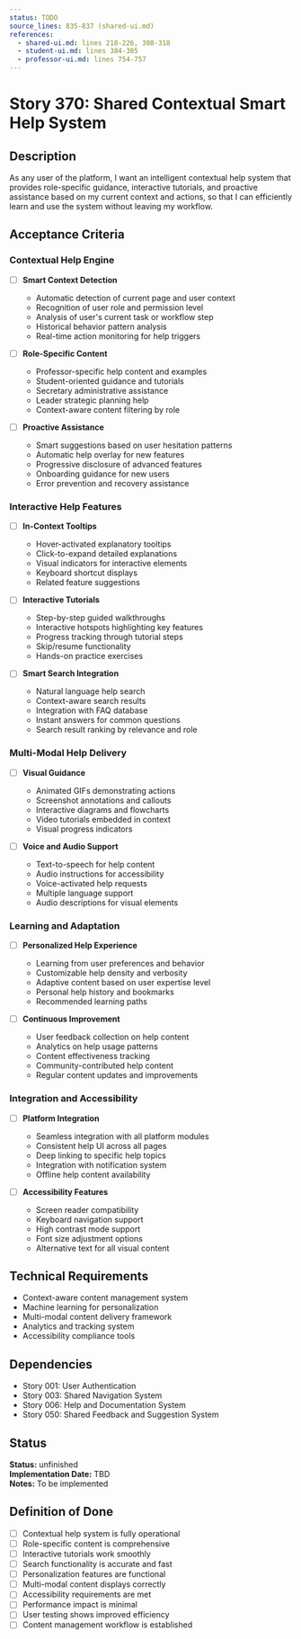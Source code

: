 ```yaml
---
status: TODO
source_lines: 835-837 (shared-ui.md)
references:
  - shared-ui.md: lines 218-226, 308-318
  - student-ui.md: lines 384-385
  - professor-ui.md: lines 754-757
---
```


# Story 370: Shared Contextual Smart Help System

## Description
As any user of the platform, I want an intelligent contextual help system that provides role-specific guidance, interactive tutorials, and proactive assistance based on my current context and actions, so that I can efficiently learn and use the system without leaving my workflow.

## Acceptance Criteria

### Contextual Help Engine
- [ ] **Smart Context Detection**
  - Automatic detection of current page and user context
  - Recognition of user role and permission level
  - Analysis of user's current task or workflow step
  - Historical behavior pattern analysis
  - Real-time action monitoring for help triggers

- [ ] **Role-Specific Content**
  - Professor-specific help content and examples
  - Student-oriented guidance and tutorials
  - Secretary administrative assistance
  - Leader strategic planning help
  - Context-aware content filtering by role

- [ ] **Proactive Assistance**
  - Smart suggestions based on user hesitation patterns
  - Automatic help overlay for new features
  - Progressive disclosure of advanced features
  - Onboarding guidance for new users
  - Error prevention and recovery assistance

### Interactive Help Features
- [ ] **In-Context Tooltips**
  - Hover-activated explanatory tooltips
  - Click-to-expand detailed explanations
  - Visual indicators for interactive elements
  - Keyboard shortcut displays
  - Related feature suggestions

- [ ] **Interactive Tutorials**
  - Step-by-step guided walkthroughs
  - Interactive hotspots highlighting key features
  - Progress tracking through tutorial steps
  - Skip/resume functionality
  - Hands-on practice exercises

- [ ] **Smart Search Integration**
  - Natural language help search
  - Context-aware search results
  - Integration with FAQ database
  - Instant answers for common questions
  - Search result ranking by relevance and role

### Multi-Modal Help Delivery
- [ ] **Visual Guidance**
  - Animated GIFs demonstrating actions
  - Screenshot annotations and callouts
  - Interactive diagrams and flowcharts
  - Video tutorials embedded in context
  - Visual progress indicators

- [ ] **Voice and Audio Support**
  - Text-to-speech for help content
  - Audio instructions for accessibility
  - Voice-activated help requests
  - Multiple language support
  - Audio descriptions for visual elements

### Learning and Adaptation
- [ ] **Personalized Help Experience**
  - Learning from user preferences and behavior
  - Customizable help density and verbosity
  - Adaptive content based on user expertise level
  - Personal help history and bookmarks
  - Recommended learning paths

- [ ] **Continuous Improvement**
  - User feedback collection on help content
  - Analytics on help usage patterns
  - Content effectiveness tracking
  - Community-contributed help content
  - Regular content updates and improvements

### Integration and Accessibility
- [ ] **Platform Integration**
  - Seamless integration with all platform modules
  - Consistent help UI across all pages
  - Deep linking to specific help topics
  - Integration with notification system
  - Offline help content availability

- [ ] **Accessibility Features**
  - Screen reader compatibility
  - Keyboard navigation support
  - High contrast mode support
  - Font size adjustment options
  - Alternative text for all visual content

## Technical Requirements
- Context-aware content management system
- Machine learning for personalization
- Multi-modal content delivery framework
- Analytics and tracking system
- Accessibility compliance tools

## Dependencies
- Story 001: User Authentication
- Story 003: Shared Navigation System
- Story 006: Help and Documentation System
- Story 050: Shared Feedback and Suggestion System


## Status
**Status:** unfinished  
**Implementation Date:** TBD  
**Notes:** To be implemented
## Definition of Done
- [ ] Contextual help system is fully operational
- [ ] Role-specific content is comprehensive
- [ ] Interactive tutorials work smoothly
- [ ] Search functionality is accurate and fast
- [ ] Personalization features are functional
- [ ] Multi-modal content displays correctly
- [ ] Accessibility requirements are met
- [ ] Performance impact is minimal
- [ ] User testing shows improved efficiency
- [ ] Content management workflow is established